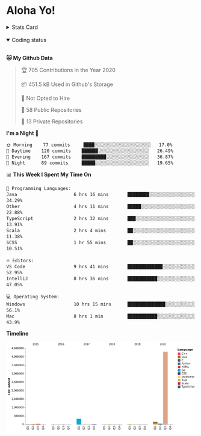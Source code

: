 # Aloha Yo!

<details>
<summary>Stats Card</summary>
 
[![Anurag's github stats](https://github-readme-stats.vercel.app/api?username=GarfieldZHU&show_icons=true&theme=tokyonight)](https://github.com/anuraghazra/github-readme-stats)
 
</details>

<br/>

<details open>

<summary>Coding status</summary>

<br/>

<!--START_SECTION:waka-->
**🐱 My Github Data** 

> 🏆 705 Contributions in the Year 2020
 > 
> 📦 451.5 kB Used in Github's Storage 
 > 
> 🚫 Not Opted to Hire
 > 
> 📜 58 Public Repositories
 > 
> 🔑 13 Private Repositories 

**I'm a Night 🦉** 

```text
🌞 Morning    77 commits     ████░░░░░░░░░░░░░░░░░░░░░   17.0% 
🌆 Daytime    120 commits    ██████░░░░░░░░░░░░░░░░░░░   26.49% 
🌃 Evening    167 commits    █████████░░░░░░░░░░░░░░░░   36.87% 
🌙 Night      89 commits     █████░░░░░░░░░░░░░░░░░░░░   19.65%

```


📊 **This Week I Spent My Time On** 

```text
💬 Programming Languages: 
Java                     6 hrs 16 mins       ████████░░░░░░░░░░░░░░░░░   34.29% 
Other                    4 hrs 11 mins       █████░░░░░░░░░░░░░░░░░░░░   22.88% 
TypeScript               2 hrs 32 mins       ███░░░░░░░░░░░░░░░░░░░░░░   13.91% 
Scala                    2 hrs 4 mins        ██░░░░░░░░░░░░░░░░░░░░░░░   11.38% 
SCSS                     1 hr 55 mins        ██░░░░░░░░░░░░░░░░░░░░░░░   10.51%

🔥 Editors: 
VS Code                  9 hrs 41 mins       █████████████░░░░░░░░░░░░   52.95% 
IntelliJ                 8 hrs 36 mins       ███████████░░░░░░░░░░░░░░   47.05%

💻 Operating System: 
Windows                  10 hrs 15 mins      ██████████████░░░░░░░░░░░   56.1% 
Mac                      8 hrs 1 min         ███████████░░░░░░░░░░░░░░   43.9%

```

**Timeline**

![Chart not found](https://github.com/GarfieldZHU/GarfieldZHU/blob/master/charts/bar_graph.png) 


<!--END_SECTION:waka-->

</details>
